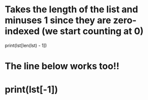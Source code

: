 <!-- Problem Statement
Fill out the function get_last_element(lst) which takes in a list lst as a parameter and prints the last element in the list. The list is guaranteed to be non-empty, but there are no guarantees on its length. -->


# Takes the length of the list and minuses 1 since they are zero-indexed (we start counting at 0)
print(lst[len(lst) - 1])

# The line below works too!!
# print(lst[-1]) 